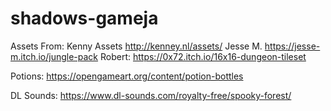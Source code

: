 # shadows-gameja

Assets From:
Kenny Assets http://kenney.nl/assets/
Jesse M. https://jesse-m.itch.io/jungle-pack
Robert: https://0x72.itch.io/16x16-dungeon-tileset

Potions: https://opengameart.org/content/potion-bottles

DL Sounds: https://www.dl-sounds.com/royalty-free/spooky-forest/
